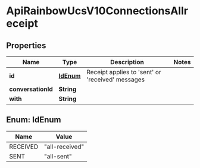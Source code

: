 

# ApiRainbowUcsV10ConnectionsAllreceipt

## Properties

Name | Type | Description | Notes
------------ | ------------- | ------------- | -------------
**id** | [**IdEnum**](#IdEnum) | Receipt applies to &#39;sent&#39; or &#39;received&#39; messages | 
**conversationId** | **String** |  | 
**with** | **String** |  | 



## Enum: IdEnum

Name | Value
---- | -----
RECEIVED | &quot;all-received&quot;
SENT | &quot;all-sent&quot;



